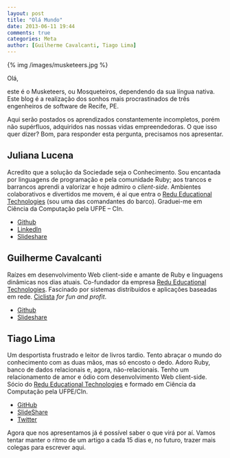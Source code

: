 ```yaml
---
layout: post
title: "Olá Mundo"
date: 2013-06-11 19:44
comments: true
categories: Meta
author: [Guilherme Cavalcanti, Tiago Lima]
---
```


{% img /images/musketeers.jpg %}

Olá,

este é o Musketeers, ou Mosqueteiros, dependendo da sua língua nativa. Este blog é a realização dos sonhos mais procrastinados de três engenheiros de software de Recife, PE.

Aqui serão postados os aprendizados constantemente incompletos, porém não supérfluos, adquiridos nas nossas vidas empreendedoras. O que isso quer dizer? Bom, para responder esta pergunta, precisamos nos apresentar.

## Juliana Lucena

Acredito que a solução da Sociedade seja o Conhecimento. Sou encantada por linguagens de programação e pela comunidade Ruby; aos trancos e barrancos aprendi a valorizar e hoje admiro o *client-side*. Ambientes colaborativos e divertidos me movem, é aí que entra o [Redu Educational Technologies](http://redu.com.br) (sou uma das comandantes do barco). Graduei-me em Ciência da Computação pela UFPE – CIn.

- [Github](http://github.com/julianalucena)
- [LinkedIn](http://br.linkedin.com/in/julianalucena)
- [Slideshare](http://www.slideshare.net/JulianaLucena)

## Guilherme Cavalcanti

Raízes em desenvolvimento Web client-side e amante de Ruby e linguagens dinâmicas nos dias atuais. Co-fundador da empresa [Redu Educational Technologies](http://redu.com.br). Fascinado por sistemas distribuídos e aplicações baseadas em rede. [Ciclista](http://www.strava.com/athletes/1339443) *for fun and profit*.

- [Github](http://github.com/guiocavalcanti)
- [Slideshare](http://www.slideshare.net/guiocavalcanti/)

## Tiago Lima

Um desportista frustrado e leitor de livros tardio. Tento abraçar o mundo do conhecimento com as duas mãos, mas só encosto o dedo. Adoro Ruby, banco de dados relacionais e, agora, não-relacionais. Tenho um relacionamento de amor e ódio com desenvolvimento Web client-side. Sócio do [Redu Educational Technologies](http://redu.com.br) e formado em Ciência da Computação pela UFPE/CIn.

- [GitHub](http://github.com/fltiago)
- [SlideShare](http://www.slideshare.net/TiagoLima8)
- [Twitter](https://twitter.com/fltiago)

Agora que nos apresentamos já é possível saber o que virá por aí. Vamos tentar manter o ritmo de um artigo a cada 15 dias e, no futuro, trazer mais colegas para escrever aqui.

